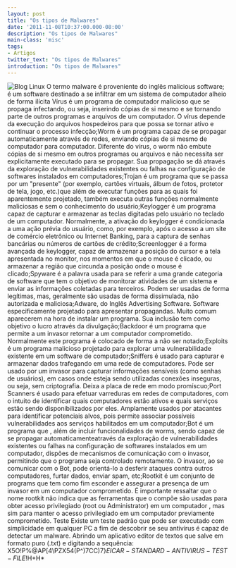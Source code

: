 ```yaml
---
layout: post
title: "Os tipos de Malwares"
date: '2011-11-08T10:37:00.000-08:00'
description: "Os tipos de Malwares"
main-class: 'misc'
tags:
- Artigos
twitter_text: "Os tipos de Malwares"
introduction: "Os tipos de Malwares"
---
```

![Blog Linux](http://www.techlider.com.br/wp-content/uploads/2010/04/malware.jpg "Blog Linux")
O termo malware é proveniente do inglês malicious software; é um software destinado a se infiltrar em um sistema de computador alheio de forma ilícita
Vírus é um programa de computador malicioso que se propaga  infectando, ou seja, inserindo cópias de si mesmo e se tornando parte de  outros programas e arquivos de um computador. O vírus depende da  execução do arquivos hospedeiros para que possa se tornar ativo e  continuar o processo infecção;Worm é um programa capaz de se propagar automaticamente  através de redes, enviando cópias de si mesmo de computador para  computador. Diferente do vírus, o worm não embute cópias de si mesmo em  outros programas ou arquivos e não necessita ser explicitamente  executado para se propagar. Sua propagação se dá através da exploração  de vulnerabilidades existentes ou falhas na configuração de softwares  instalados em computadores;Trojan é um programa que se passa por um "presente" (por  exemplo, cartões virtuais, álbum de fotos, protetor de tela, jogo,  etc.)que além de executar funções para as quais foi aparentemente  projetado, também executa outras funções normalmente maliciosas e sem o  conhecimento do usuário;Keylogger é um programa capaz de capturar e armazenar as  teclas digitadas pelo usuário no teclado de um computador. Normalmente, a  ativação do keylogger é condicionada a uma ação prévia do usuário,  como, por exemplo, após o acesso a um site de comércio eletrônico ou  Internet Banking, para a captura de senhas bancárias ou números de  cartões de crédito;Screenlogger é a forma avançada de keylogger, capaz de armazenar a  posição do cursor e a tela apresentada no monitor, nos momentos em que o  mouse é clicado, ou armazenar a região que circunda a posição onde o  mouse é clicado;Spyware é a palavra usada para se referir a uma grande  categoria de software que tem o objetivo de monitorar atividades de um  sistema e enviar as informações coletadas para terceiros. Podem ser  usadas de forma legítimas, mas, geralmente são usadas de forma  dissimulada, não autorizada e maliciosa;Adware, do Inglês Advertising Software. Software  especificamente projetado para apresentar propagandas. Muito comum  aparecerem na hora de instalar um programa. Sua inclusão tem como  objetivo o lucro através da divulgação;Backdoor é um programa que permite a um invasor retornar a um  computador comprometido. Normalmente este programa é colocado de forma a  não ser notado;Exploits é um programa malicioso projetado para explorar uma vulnerabilidade existente em um software de computador;Sniffers é usado para capturar e armazenar dados trafegando  em uma rede de computadores. Pode ser usado por um invasor para capturar  informações sensíveis (como senhas de usuários), em casos onde esteja  sendo utilizadas conexões inseguras, ou seja, sem criptografia. Deixa a  placa de rede em modo promíscuo;Port Scanners é usado para efetuar varreduras em redes de  computadores, com o intuito de identificar quais computadores estão  ativos e quais serviços estão sendo disponibilizados por eles.  Amplamente usados por atacantes para identificar potenciais alvos, pois  permite associar possíveis vulnerabilidades aos serviços habilitados em  um computador;Bot é um programa que , além de incluir funcionalidades de  worms, sendo capaz de se propagar automaticamenteatravés da exploração  de vulnerabilidades existentes ou falhas na configuração de softwares  instalados em um computador, dispões de mecanismos de comunicação com o  invasor, permitindo que o programa seja controlado remotamente. O  invasor, ao se comunicar com o Bot, pode orientá-lo a desferir ataques  contra outros computadores, furtar dados, enviar spam, etc;Rootkit é um conjunto de programs que tem como fim esconder e  assegurar a presença de um invasor em um computador comprometido. É  importante ressaltar que o nome rootkit não indica que as ferramentas  que o compõe são usadas para obter acesso privilegiado (root ou  Administrator) em um computador , mas sim para manter o acesso  privilegiado em um computador previamente comprometido.
Teste
Existe um teste padrão que pode ser executado com simplicidade em qualquer PC a fim de descobrir se seu antivírus é capaz de detectar um malware. Abrindo um aplicativo editor de textos que salve em formato puro (.txt) e digitando a sequência:
X5O!P%@AP[4\PZX54(P^)7CC)7}$EICAR-STANDARD-ANTIVIRUS-TEST-FILE!$H+H*
